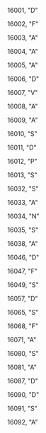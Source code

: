 ﻿16001, "D"

16002, "F"

16003, "A"

16004, "A"

16005, "A"

16006, "D"

16007, "V"

16008, "A"

16009, "A"

16010, "S"

16011, "D"

16012, "P"

16013, "S"

16032, "S"

16033, "A"

16034, "N"

16035, "S"

16038, "A"

16046, "D"

16047, "F"

16049, "S"

16057, "D"

16065, "S"

16068, "F"

16071, "A"

16080, "S"

16081, "A"

16087, "D"

16090, "D"

16091, "S"

16092, "A"

